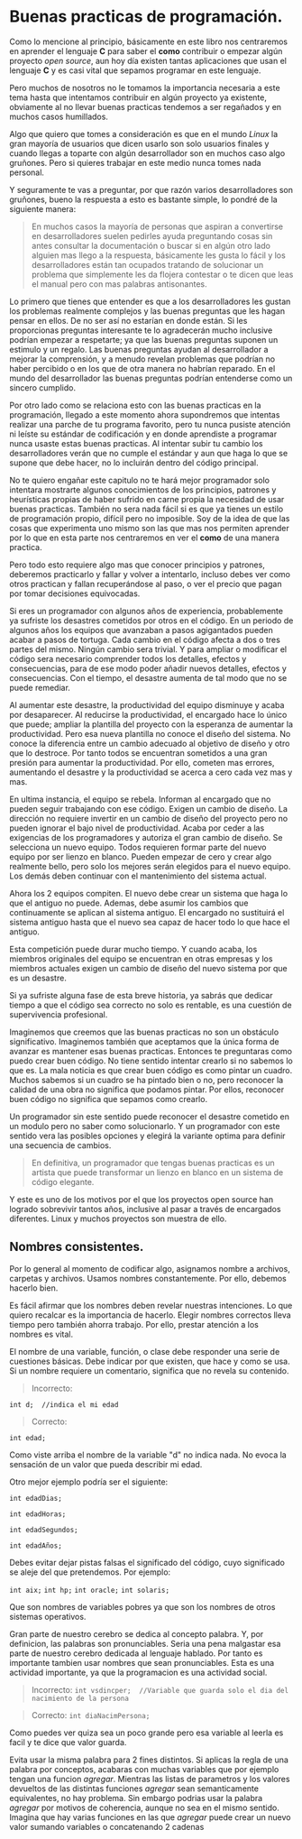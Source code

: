 # Buenas practicas de programación.
Como lo mencione al principio, básicamente en este libro nos centraremos en aprender el lenguaje **C** para saber el **como** contribuir o empezar algún proyecto *open source*, aun hoy día existen tantas aplicaciones que usan el lenguaje **C** y es casi vital que sepamos programar en este lenguaje.

Pero muchos de nosotros no le tomamos la importancia necesaria a este tema hasta que intentamos contribuir en algún proyecto ya existente, obviamente al no llevar buenas practicas tendemos a ser regañados y en muchos casos humillados.

Algo que quiero que tomes a consideración es que en el mundo *Linux* la gran mayoría de usuarios que dicen usarlo son solo usuarios finales y cuando llegas a toparte con algún desarrollador son en muchos caso algo gruñones. Pero si quieres trabajar en este medio nunca tomes nada personal.

Y seguramente te vas a preguntar, por que razón varios desarrolladores son gruñones, bueno la respuesta a esto es bastante simple, lo pondré de la siguiente manera:

> En muchos casos la mayoría de personas que aspiran a convertirse en desarrolladores suelen pedirles ayuda preguntando cosas sin antes consultar la documentación o buscar si en algún otro lado alguien mas llego a la respuesta, básicamente les gusta lo fácil y los desarrolladores están tan ocupados tratando de solucionar un problema que simplemente les da flojera contestar o te dicen que leas el manual pero con mas palabras antisonantes.

Lo primero que tienes que entender es que a los desarrolladores les gustan los problemas realmente complejos y las buenas preguntas que les hagan pensar en ellos. De no ser así no estarían en donde están. Si les proporcionas preguntas interesante te lo agradecerán mucho inclusive podrían empezar a respetarte; ya que las buenas preguntas suponen un estimulo y un regalo. Las buenas preguntas ayudan al desarrollador a mejorar la comprensión, y a menudo revelan problemas que podrían no haber percibido o en los que de otra manera no habrían reparado. En el mundo del desarrollador las buenas preguntas podrían entenderse como un sincero cumplido.

Por otro lado como se relaciona esto con las buenas practicas en la programación, llegado a este momento ahora supondremos que intentas realizar una parche de tu programa favorito, pero tu nunca pusiste atención ni leíste su estándar de codificación y en donde aprendiste a programar nunca usaste estas buenas practicas. Al intentar subir tu cambio los desarrolladores verán que no cumple el estándar y aun que haga lo que se supone que debe hacer, no lo incluirán dentro del código principal.

No te quiero engañar este capitulo no te hará mejor programador solo intentara mostrarte algunos conocimientos de los principios, patrones y heurísticas propias de haber sufrido en carne propia la necesidad de usar buenas practicas. También no sera nada fácil si es que ya tienes un estilo de programación propio, difícil pero no imposible. Soy de la idea de que las cosas que experimenta uno mismo son las que mas nos permiten aprender por lo que en esta parte nos centraremos en ver el **como** de una manera practica.

Pero todo esto requiere algo mas que conocer principios y patrones, deberemos practicarlo y fallar y volver a intentarlo, incluso debes ver como otros practican y fallan recuperándose al paso, o ver el precio que pagan por tomar decisiones equivocadas.

Si eres un programador con algunos años de experiencia, probablemente ya sufriste los desastres cometidos por otros en el código. En un periodo de algunos años los equipos que avanzaban a pasos agigantados pueden acabar a pasos de tortuga. Cada cambio en el código afecta a dos o tres partes del mismo. Ningún cambio sera trivial. Y para ampliar o modificar el código sera necesario comprender todos los detalles, efectos y consecuencias, para de ese modo poder añadir nuevos detalles, efectos y consecuencias. Con el tiempo, el desastre aumenta de tal modo que no se puede remediar.

Al aumentar este desastre, la productividad del equipo disminuye y acaba por desaparecer. Al reducirse la productividad, el encargado hace lo único que puede; ampliar la plantilla del proyecto con la esperanza de aumentar la productividad. Pero esa nueva plantilla no conoce el diseño del sistema. No conoce la diferencia entre un cambio adecuado al objetivo de diseño y otro que lo destroce. Por tanto todos se encuentran sometidos a una gran presión para aumentar la productividad. Por ello, cometen mas errores, aumentando el desastre y la productividad se acerca a cero cada vez mas y mas.

En ultima instancia, el equipo se rebela. Informan al encargado que no pueden seguir trabajando con ese código. Exigen un cambio de diseño. La dirección no requiere invertir en un cambio de diseño del proyecto pero no pueden ignorar el bajo nivel de productividad. Acaba por ceder a las exigencias de los programadores y autoriza el gran cambio de diseño. Se selecciona un nuevo equipo. Todos requieren formar parte del nuevo equipo por ser lienzo en blanco. Pueden empezar de cero y crear algo realmente bello, pero solo los mejores serán elegidos para el nuevo equipo. Los demás deben continuar con el mantenimiento del sistema actual.

Ahora los 2 equipos compiten. El nuevo debe crear un sistema que haga lo que el antiguo no puede. Ademas, debe asumir los cambios que continuamente se aplican al sistema antiguo. El encargado no sustituirá el sistema antiguo hasta que el nuevo sea capaz de hacer todo lo que hace el antiguo.

Esta competición puede durar mucho tiempo. Y cuando acaba, los miembros originales del equipo se encuentran en otras empresas y los miembros actuales exigen un cambio de diseño del nuevo sistema por que es un desastre.

Si ya sufriste alguna fase de esta breve historia, ya sabrás que dedicar tiempo a que el código sea correcto no solo es rentable, es una cuestión de supervivencia profesional.

Imaginemos que creemos que las buenas practicas no son un obstáculo significativo. Imaginemos también que aceptamos que la única forma de avanzar es mantener esas buenas practicas. Entonces te preguntaras como puedo crear buen código. No tiene sentido intentar crearlo si no sabemos lo que es. La mala noticia es que crear buen código  es como pintar un cuadro. Muchos sabemos si un cuadro se ha pintado bien o no, pero reconocer la calidad de una obra no significa que podamos pintar. Por ellos, reconocer buen código no significa que sepamos como crearlo.

Un programador sin este sentido puede reconocer el desastre cometido en un modulo pero no saber como solucionarlo. Y un programador con este sentido vera las posibles opciones y elegirá la variante optima para definir una secuencia de cambios.

> En definitiva, un programador que tengas buenas practicas es un artista que puede transformar un lienzo en blanco en un sistema de código elegante. 

Y este es uno de los motivos por el que los proyectos open source han logrado sobrevivir tantos años, inclusive al pasar a través de encargados diferentes. Linux y muchos proyectos son muestra de ello.

## Nombres consistentes.
Por lo general al momento de codificar algo, asignamos nombre a archivos, carpetas y archivos. Usamos nombres constantemente. Por ello, debemos hacerlo bien. 

Es fácil afirmar que los nombres deben revelar nuestras intenciones. Lo que quiero recalcar es la importancia de hacerlo. Elegir nombres correctos lleva tiempo pero también ahorra trabajo. Por ello, prestar atención a los nombres es vital.

El nombre de una variable, función, o clase debe responder una serie de cuestiones básicas. Debe indicar por que existen, que hace y como se usa. Si un nombre requiere un comentario, significa que no revela su contenido.

> Incorrecto:

`int d;  //indica el mi edad`

> Correcto:

`int edad;`

Como viste arriba el nombre de la variable "d" no indica nada. No evoca la sensación de un valor que pueda describir mi edad.

Otro mejor ejemplo podría ser el siguiente:

`int edadDias;`

`int edadHoras;`

`int edadSegundos;`

`int edadAños;`

Debes evitar dejar pistas falsas el significado del código, cuyo significado se aleje del que pretendemos. Por ejemplo:

`int aix;`
`int hp;`
`int oracle;`
`int solaris;`
 
Que son nombres de variables pobres ya que son los nombres de otros sistemas operativos. 

Gran parte de nuestro cerebro se dedica al concepto palabra. Y, por definicion, las palabras son pronunciables. Seria una pena malgastar esa parte de nuestro cerebro dedicada al lenguaje hablado. Por tanto es importante tambien usar nombres que sean pronunciables. Esta es una actividad importante, ya que la programacion es una actividad social.

> Incorrecto:
`int vsdincper;  //Variable que guarda solo el dia del nacimiento de la persona `

> Correcto:
`int diaNacimPersona;`

Como puedes ver quiza sea un poco grande pero esa variable al leerla es facil y te dice que valor guarda.

  Evita usar la misma palabra para 2 fines distintos. Si aplicas la regla de una palabra por conceptos, acabaras con muchas variables que por ejemplo tengan una funcion *agregar*. Mientras las listas de parametros y los valores devueltos de las distintas funciones *agregar* sean semanticamente equivalentes, no hay problema. Sin embargo podrias usar la palabra *agregar* por motivos de coherencia, aunque no sea en el mismo sentido. Imagina que hay varias funciones en las que *agregar* puede crear un nuevo valor sumando variables o concatenando 2 cadenas








